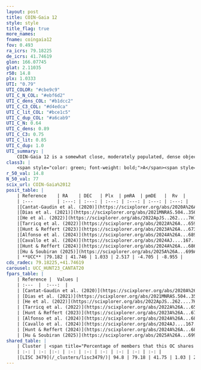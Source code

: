 ```yaml
---
layout: post
title: COIN-Gaia 12
style: style
title_flag: true
more_names: 
fname: coingaia12
fov: 0.493
ra_icrs: 79.18225
de_icrs: 41.74619
glon: 166.07745
glat: 2.11035
r50: 14.8
plx: 1.0333
UTI: "0.79"
UTI_COLOR: "#cbe9c9"
UTI_C_N_COL: "#ebf6d2"
UTI_C_dens_COL: "#b1dcc2"
UTI_C_C3_COL: "#d4edca"
UTI_C_lit_COL: "#bce1c5"
UTI_C_dup_COL: "#a6cab9"
UTI_C_N: 0.64
UTI_C_dens: 0.89
UTI_C_C3: 0.75
UTI_C_lit: 0.85
UTI_C_dup: 1.0
UTI_summary: |
    COIN-Gaia 12 is a somewhat close, moderately populated, dense object of high C3 quality. It is well-studied in the literature. This object shares a large percentage of members with a later reported entry.
class3: |
    <span style="color: green; font-weight: bold;">A</span><span style="color: #FFC300; font-weight: bold;">B</span>
r_50_val: 14.8
N_50_val: 77
scix_url: COIN-Gaia%2012
posit_table: |
    | Reference    | RA    | DEC   | Plx  | pmRA  | pmDE   |  Rv  |
    | :---         | :---: | :---: | :---: | :---: | :---: | :---: |
    |[Cantat-Gaudin et al. (2020)](https://scixplorer.org/abs/2020A%26A...640A...1C) | 79.209 | 41.708 | 1.03 | 2.616 | -4.681 | -- |
    |[Dias et al. (2021)](https://scixplorer.org/abs/2021MNRAS.504..356D) | 79.212 | 41.717 | 1.024 | 2.59 | -4.679 | -7.792 |
    |[He et al. (2022)](https://scixplorer.org/abs/2022ApJS..262....7H) | 79.222 | 41.725 | 1.033 | 2.514 | -4.691 | -- |
    |[Tarricq et al. (2022)](https://scixplorer.org/abs/2022A%26A...659A..59T) | 79.128 | 41.708 | 1.009 | 2.509 | -4.698 | -- |
    |[Hunt & Reffert (2023)](https://scixplorer.org/abs/2023A%26A...673A.114H) | 79.42 | 41.68 | 1.001 | 2.559 | -4.719 | -9.389 |
    |[Alfonso et al. (2024)](https://scixplorer.org/abs/2024A%26A...689A..18A) | 79.171 | 41.778 | 0.982 | 2.498 | -4.705 | -- |
    |[Cavallo et al. (2024)](https://scixplorer.org/abs/2024AJ....167...12C) | 79.149 | 41.77 | 1.005 | -- | -- | -- |
    |[Hunt & Reffert (2024)](https://scixplorer.org/abs/2024A%26A...686A..42H) | 79.42 | 41.68 | 1.001 | 2.559 | -4.719 | -9.389 |
    |[Hu & Soubiran (2025)](https://scixplorer.org/abs/2025A%26A...699A.246H) | 79.149 | 41.77 | -- | -- | -- | -- |
    | **UCC** |79.182 | 41.746 | 1.033 | 2.517 | -4.705 | -8.955 | 
cds_radec: 79.18225,+41.74619
carousel: UCC_HUNT23_CANTAT20
fpars_table: |
    | Reference |  Values |
    | :---  |  :---:  |
    | [Cantat-Gaudin et al. (2020)](https://scixplorer.org/abs/2020A%26A...640A...1C) | `AVNN=0.16, DMNN=9.9, AgeNN=8.73` |
    | [Dias et al. (2021)](https://scixplorer.org/abs/2021MNRAS.504..356D) | `Av=0.475, Dist=924, logage=8.752, [Fe/H]=-0.039` |
    | [He et al. (2022)](https://scixplorer.org/abs/2022ApJS..262....7H) | `A0=0.35, logAge=8.85` |
    | [Tarricq et al. (2022)](https://scixplorer.org/abs/2022A%26A...659A..59T) | `Dist=934, logAgeNN=8.74` |
    | [Hunt & Reffert (2023)](https://scixplorer.org/abs/2023A%26A...673A.114H) | `AV50=0.272, diffAV50=0.513, MOD50=9.826, logAge50=8.73` |
    | [Alfonso et al. (2024)](https://scixplorer.org/abs/2024A%26A...689A..18A) | `AV=0.16026, MOD=9.89961, logAge=8.78096, Z=-0.0386` |
    | [Cavallo et al. (2024)](https://scixplorer.org/abs/2024AJ....167...12C) | `AV50=0.42, dMod50=10.02, logAge50=8.74, [Fe/H]50=0.35` |
    | [Hunt & Reffert (2024)](https://scixplorer.org/abs/2024A%26A...686A..42H) | `MassJ=228.293` |
    | [Hu & Soubiran (2025)](https://scixplorer.org/abs/2025A%26A...699A.246H) | `MA22=-0.17, MA23f=-0.13, MZ23=-0.1, MK24=-0.07, MF24=-0.05` |
shared_table: |
    | Cluster | <span title="Percentage of members that this OC shares with the ones listed">%</span>   | RA   | DEC   | Plx   | pmRA  | pmDE  | Rv | UTI |
    | :-: | :-: |:-: | :-: | :-: | :-: | :-: | :-: | :-: |
    |[LISC 3479](/_clusters/lisc3479/)| 94.8 | 79.18 | 41.75 | 1.03 | 2.52 | -4.71 | -9.39 |0.02 |
---
```


